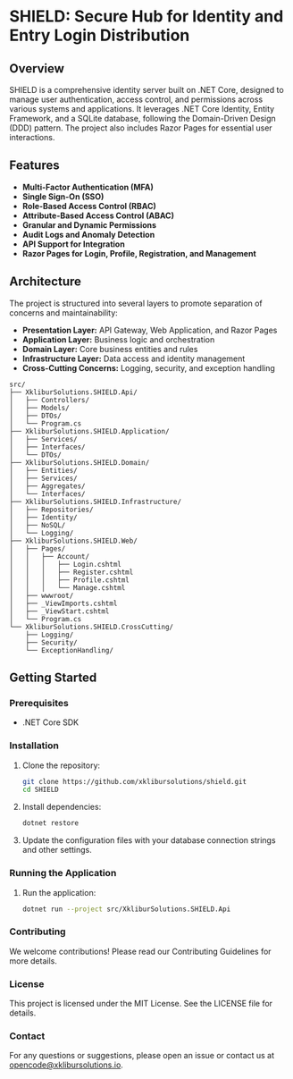 # SHIELD: Secure Hub for Identity and Entry Login Distribution

## Overview

SHIELD is a comprehensive identity server built on .NET Core, designed to manage user authentication, access control, and permissions across various systems and applications. It leverages .NET Core Identity, Entity Framework, and a SQLite database, following the Domain-Driven Design (DDD) pattern. The project also includes Razor Pages for essential user interactions.

## Features

- **Multi-Factor Authentication (MFA)**
- **Single Sign-On (SSO)**
- **Role-Based Access Control (RBAC)**
- **Attribute-Based Access Control (ABAC)**
- **Granular and Dynamic Permissions**
- **Audit Logs and Anomaly Detection**
- **API Support for Integration**
- **Razor Pages for Login, Profile, Registration, and Management**

## Architecture

The project is structured into several layers to promote separation of concerns and maintainability:

- **Presentation Layer:** API Gateway, Web Application, and Razor Pages
- **Application Layer:** Business logic and orchestration
- **Domain Layer:** Core business entities and rules
- **Infrastructure Layer:** Data access and identity management
- **Cross-Cutting Concerns:** Logging, security, and exception handling

```text
src/
├── XkliburSolutions.SHIELD.Api/
│   ├── Controllers/
│   ├── Models/
│   ├── DTOs/
│   └── Program.cs
├── XkliburSolutions.SHIELD.Application/
│   ├── Services/
│   ├── Interfaces/
│   └── DTOs/
├── XkliburSolutions.SHIELD.Domain/
│   ├── Entities/
│   ├── Services/
│   ├── Aggregates/
│   └── Interfaces/
├── XkliburSolutions.SHIELD.Infrastructure/
│   ├── Repositories/
│   ├── Identity/
│   ├── NoSQL/
│   └── Logging/
├── XkliburSolutions.SHIELD.Web/
│   ├── Pages/
│   │   ├── Account/
│   │   │   ├── Login.cshtml
│   │   │   ├── Register.cshtml
│   │   │   ├── Profile.cshtml
│   │   │   └── Manage.cshtml
│   ├── wwwroot/
│   ├── _ViewImports.cshtml
│   ├── _ViewStart.cshtml
│   └── Program.cs
└── XkliburSolutions.SHIELD.CrossCutting/
    ├── Logging/
    ├── Security/
    └── ExceptionHandling/
```

## Getting Started

### Prerequisites

- .NET Core SDK

### Installation

1. Clone the repository:

   ```bash
   git clone https://github.com/xklibursolutions/shield.git
   cd SHIELD
   ```

2. Install dependencies:

   ```bash
   dotnet restore
   ```

3. Update the configuration files with your database connection strings and other settings.

### Running the Application

1. Run the application:

   ```bash
   dotnet run --project src/XkliburSolutions.SHIELD.Api
   ```

### Contributing

We welcome contributions! Please read our Contributing Guidelines for more details.

### License

This project is licensed under the MIT License. See the LICENSE file for details.

### Contact

For any questions or suggestions, please open an issue or contact us at <opencode@xklibursolutions.io>.
